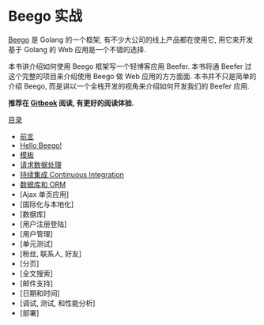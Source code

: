 Beego 实战
==================

[Beego](http://beego.me) 是 Golang 的一个框架, 有不少大公司的线上产品都在使用它, 用它来开发基于 Golang 的 Web 应用是一个不错的选择.

本书讲介绍如何使用 Beego 框架写一个轻博客应用 Beefer. 本书将通 Beefer 过这个完整的项目来介绍使用 Beego 做 Web 应用的方方面面. 本书并不只是简单的介绍 Beego,
而是讲以一个全栈开发的视角来介绍如何开发我们的 Beefer 应用.

**推荐在 [Gitbook](https://lei-cao.gitbooks.io/beego-in-action/content/zh/index.html) 阅读, 有更好的阅读体验.**

[目录](SUMMARY.md)

* [前言](01.前言.md)
* [Hello Beego!](02.hello-beego.md)
* [模板](03.模板.md)
* [请求数据处理](04.请求数据处理.md)
* [持续集成 Continuous Integration](05.CI-持续集成.md)
* [数据库和 ORM](06.数据库.md)
* [Ajax 单页应用]
* [国际化与本地化]
* [数据库]
* [用户注册登陆]
* [用户管理]
* [单元测试]
* [粉丝, 联系人, 好友]
* [分页]
* [全文搜索]
* [邮件支持]
* [日期和时间]
* [调试, 测试, 和性能分析]
* [部署]

